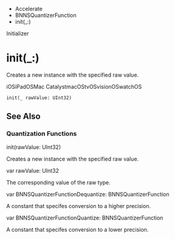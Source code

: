 

- Accelerate
- BNNSQuantizerFunction
-  init(\_:) 

Initializer

# init(\_:)

Creates a new instance with the specified raw value.

iOSiPadOSMac CatalystmacOStvOSvisionOSwatchOS

``` source
init(_ rawValue: UInt32)
```

## See Also

### Quantization Functions

init(rawValue: UInt32)

Creates a new instance with the specified raw value.

var rawValue: UInt32

The corresponding value of the raw type.

var BNNSQuantizerFunctionDequantize: BNNSQuantizerFunction

A constant that specifes conversion to a higher precision.

var BNNSQuantizerFunctionQuantize: BNNSQuantizerFunction

A constant that specifes conversion to a lower precision.


